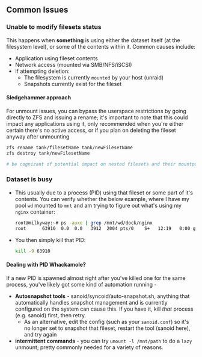 ## Common Issues

### Unable to modify filesets status

This happens when **something** is using either the dataset itself (at the filesystem level), or some of the contents within it. Common causes include:

* Application using fileset contents
* Network access (mounted via SMB/NFS/iSCSI)
* If attempting deletion: 
	* The filesystem is currently `mounted` by your host (unraid)
	* Snapshots currently exist for the fileset

#### Sledgehammer approach

For unmount issues, you can bypass the userspace restrictions by going directly to ZFS and issuing a rename; it's important to note that this could impact any applications using it, only recommended when you're either certain there's no active access, or if you plan on deleting the fileset anyway after unmounting

```bash
zfs rename tank/filesetName tank/newFilesetName
zfs destroy tank/newFilesetName

# be cognizant of potential impact on nested filesets and their mountpoints, such as tank/datasetName/datsetChileName
```

### Dataset is busy

* This usually due to a process (PID) using that fileset or some part of it's contents. You can verify whether the below example, where I have my pool `wd` mounted to `mnt` and am trying to figure out what's using my `nginx` container:
  ```bash
  root@milkyway:~# ps -auxe | grep /mnt/wd/dock/nginx
  root      63910  0.0  0.0   3912  2004 pts/0    S+   12:19   0:00 grep /mnt/wd/dock/nginx <croppedForBrevity>
  ```

* You then simply kill that PID:
  ```bash
  kill -9 63910
  ```

#### Dealing with PID Whackamole?

If a new PID is spawned almost right after you've killed one for the same process, you've likely got some kind of automation running - 
* **Autosnapshot tools** - sanoid/syncoid/auto-snapshot.sh, anything that automatically handles snapshot management and is currently configured on the system can cause this. If you have it, kill *that* process (e.g. sanoid) first, then retry.
	* As an alternative, edit the config (such as your `sanoid.conf`) so it's no longer set to snapshot that fileset, restart the tool (sanoid here), and try again
* **intermittent commands** - you can try `umount -l /mnt/path` to do a `lazy` unmount; pretty commonly needed for a variety of reasons.
